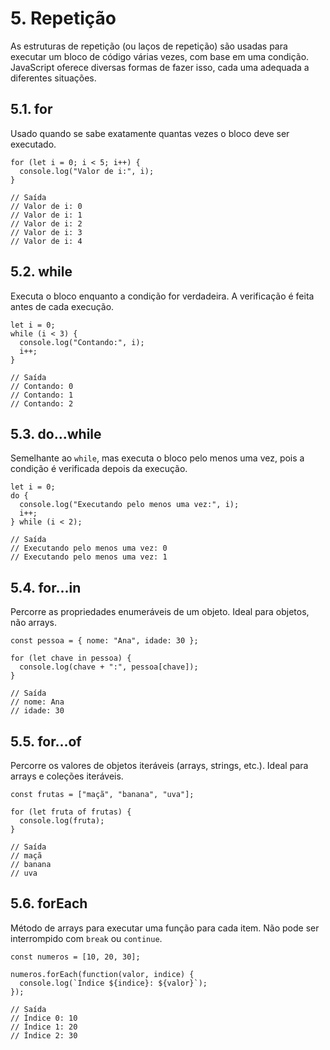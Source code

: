 # 5. Repetição

As estruturas de repetição (ou laços de repetição) são usadas para executar um bloco de código várias vezes, com base em uma condição. JavaScript oferece diversas formas de fazer isso, cada uma adequada a diferentes situações.

## 5.1. for

Usado quando se sabe exatamente quantas vezes o bloco deve ser executado.

```
for (let i = 0; i < 5; i++) {
  console.log("Valor de i:", i);
}

// Saída
// Valor de i: 0
// Valor de i: 1
// Valor de i: 2
// Valor de i: 3
// Valor de i: 4
```

## 5.2. while

Executa o bloco enquanto a condição for verdadeira. A verificação é feita antes de cada execução.

```
let i = 0;
while (i < 3) {
  console.log("Contando:", i);
  i++;
}

// Saída
// Contando: 0
// Contando: 1
// Contando: 2
```

## 5.3. do...while

Semelhante ao `while`, mas executa o bloco pelo menos uma vez, pois a condição é verificada depois da execução.

```
let i = 0;
do {
  console.log("Executando pelo menos uma vez:", i);
  i++;
} while (i < 2);

// Saída
// Executando pelo menos uma vez: 0
// Executando pelo menos uma vez: 1
```

## 5.4. for...in

Percorre as propriedades enumeráveis de um objeto. Ideal para objetos, não arrays.

```
const pessoa = { nome: "Ana", idade: 30 };

for (let chave in pessoa) {
  console.log(chave + ":", pessoa[chave]);
}

// Saída
// nome: Ana
// idade: 30
```

## 5.5. for...of

Percorre os valores de objetos iteráveis (arrays, strings, etc.). Ideal para arrays e coleções iteráveis.

```
const frutas = ["maçã", "banana", "uva"];

for (let fruta of frutas) {
  console.log(fruta);
}

// Saída
// maçã
// banana
// uva
```

## 5.6. forEach

Método de arrays para executar uma função para cada item. Não pode ser interrompido com `break` ou `continue`.

```
const numeros = [10, 20, 30];

numeros.forEach(function(valor, indice) {
  console.log(`Índice ${indice}: ${valor}`);
});

// Saída
// Índice 0: 10
// Índice 1: 20
// Índice 2: 30
```